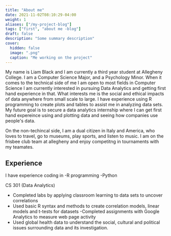 ```yaml
---
title: "About me"
date: 2021-11-02T08:10:29-04:00
weight: 1
aliases: ["/my-project-blog"]
tags: ["first", "about me -blog"]
draft: false
description: "Some summary description"
cover:
  hidden: false
  image: ".png"
  caption: "Me working on the project"
---
```


My name is Liam Black and I am currently a third year student at Allegheny College. I am a Computer Science Major, and a Psychology Minor. When it comes to the technical side of me  I am open to most fields in Computer Science I am currently interested in pursuing Data Analytics and getting first hand experience in that. What interests me is the social and ethical impacts of data anywhere from small scale to large. I have experience using R programming to create plots and tables to assist me in analyzing data sets. My future goal is to secure a data analytics internship where I can get first hand expereince using and plotting data and seeing how companies use people's data.

On the non-techincal side, I am a dual citizen in Italy and America, who loves to travel, go to museums, play sports, and listen to music. I am on the frisbee club team at allegheny and enjoy competitng in tournaments with my teamates.

## Experience

I have experience coding in
-R programming
-Python


CS 301 (Data Analytics)
- Completed labs by applying classroom learning to data sets to uncover correlations
- Used basic R syntax and methods to create correlation models, linear models and t-tests for datasets
-Completed assignments with Google Analytics to measure web page activity
- Used global health data to understand the social, cultural and political issues surrounding data and its investigation.


